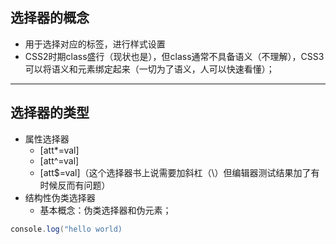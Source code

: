 ## 选择器的概念
* 用于选择对应的标签，进行样式设置
* CSS2时期class盛行（现状也是），但class通常不具备语义（不理解），CSS3可以将语义和元素绑定起来（一切为了语义，人可以快速看懂）；


****
## 选择器的类型
* 属性选择器
   * [att*=val]
   * [att^=val]
   * [att$=val]（这个选择器书上说需要加斜杠（\）但编辑器测试结果加了有时候反而有问题）
* 结构性伪类选择器
   * 基本概念：伪类选择器和伪元素；
```java
console.log("hello world)
```